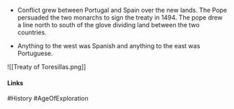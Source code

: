 
- Conflict grew between Portugal and Spain over the new lands. The Pope persuaded the two monarchs to sign the treaty in 1494. The pope drew a line north to south of the glove dividing land between the two countries.

- Anything to the west was Spanish and anything to the east was Portuguese.

![[Treaty of Toresillas.png]]

#### Links
#History #AgeOfExploration 